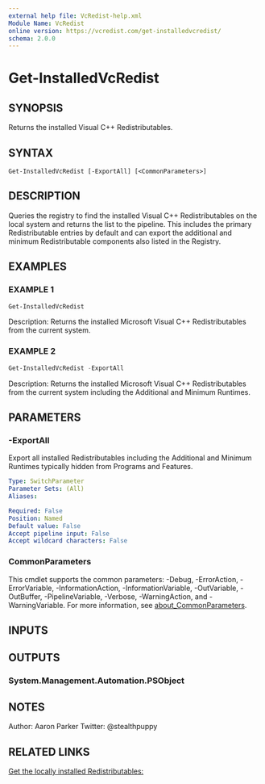 ```yaml
---
external help file: VcRedist-help.xml
Module Name: VcRedist
online version: https://vcredist.com/get-installedvcredist/
schema: 2.0.0
---
```


# Get-InstalledVcRedist

## SYNOPSIS

Returns the installed Visual C++ Redistributables.

## SYNTAX

```
Get-InstalledVcRedist [-ExportAll] [<CommonParameters>]
```

## DESCRIPTION

Queries the registry to find the installed Visual C++ Redistributables on the local system and returns the list to the pipeline. This includes the primary Redistributable entries by default and can export the additional and minimum Redistributable components also listed in the Registry.

## EXAMPLES

### EXAMPLE 1

```powershell
Get-InstalledVcRedist
```

Description:
Returns the installed Microsoft Visual C++ Redistributables from the current system.

### EXAMPLE 2

```powershell
Get-InstalledVcRedist -ExportAll
```

Description:
Returns the installed Microsoft Visual C++ Redistributables from the current system including the Additional and Minimum Runtimes.

## PARAMETERS

### -ExportAll

Export all installed Redistributables including the Additional and Minimum Runtimes typically hidden from Programs and Features.

```yaml
Type: SwitchParameter
Parameter Sets: (All)
Aliases:

Required: False
Position: Named
Default value: False
Accept pipeline input: False
Accept wildcard characters: False
```

### CommonParameters

This cmdlet supports the common parameters: -Debug, -ErrorAction, -ErrorVariable, -InformationAction, -InformationVariable, -OutVariable, -OutBuffer, -PipelineVariable, -Verbose, -WarningAction, and -WarningVariable. For more information, see [about_CommonParameters](http://go.microsoft.com/fwlink/?LinkID=113216).

## INPUTS

## OUTPUTS

### System.Management.Automation.PSObject

## NOTES

Author: Aaron Parker
Twitter: @stealthpuppy

## RELATED LINKS

[Get the locally installed Redistributables:](https://vcredist.com/get-installedvcredist/)
